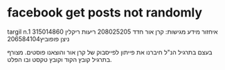 # facebook get posts not randomly
targil n.1
איחזור מידע 
מגישות:
קרן אור חדד 208025205 
ריעות ריקלין 315014860 
ניצן פופוביץ206584104   

בעצם בתרגיל הנ"ל חיברנו את פייתון לפייסבוק של קרן אור והוצאנו פוסטים.
מצורף בתרגיל קובץ הקוד וקובץ טקסט ובו הפלט.
